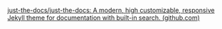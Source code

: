 [just-the-docs/just-the-docs: A modern, high customizable, responsive Jekyll theme for documentation with built-in search. (github.com)](https://github.com/just-the-docs/just-the-docs)
